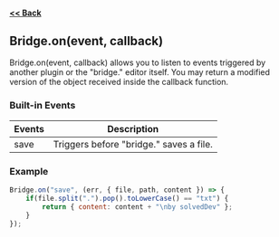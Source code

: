 #### [<< Back](https://github.com/solvedDev/bridge./blob/master/plugins/getting-started.md)
## Bridge.on(event, callback)
Bridge.on(event, callback) allows you to listen to events triggered by another plugin or the "bridge." editor itself. 
You may return a modified version of the object received inside the callback function.

### Built-in Events
| Events | Description |
| --- | --- |
| save | Triggers before "bridge." saves a file. |


### Example
```javascript
Bridge.on("save", (err, { file, path, content }) => {
    if(file.split(".").pop().toLowerCase() == "txt") {
        return { content: content + "\nby solvedDev" };
    }
});
```
